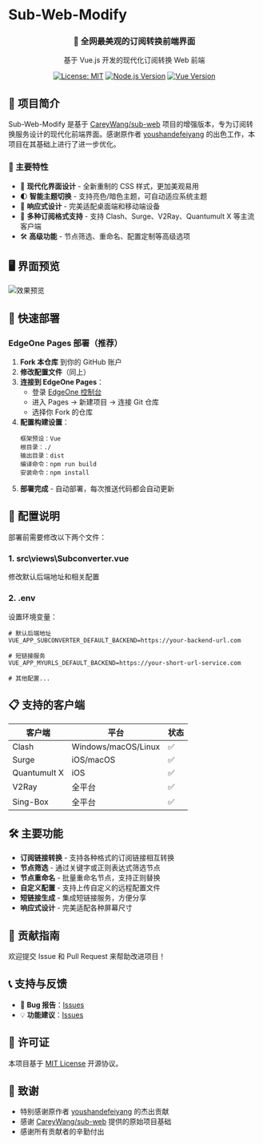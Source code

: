 # Sub-Web-Modify

<div align="center">
  <h3>🚀 全网最美观的订阅转换前端界面</h3>
  <p>基于 Vue.js 开发的现代化订阅转换 Web 前端</p>
  
  [![License: MIT](https://img.shields.io/badge/License-MIT-yellow.svg)](https://opensource.org/licenses/MIT)
  [![Node.js Version](https://img.shields.io/badge/node-%3E%3D%2018-brightgreen)](https://nodejs.org/)
  [![Vue Version](https://img.shields.io/badge/vue-2.7.16-green)](https://vuejs.org/)
</div>

## 📖 项目简介

Sub-Web-Modify 是基于 [CareyWang/sub-web](https://github.com/CareyWang/sub-web) 项目的增强版本，专为订阅转换服务设计的现代化前端界面。感谢原作者 [youshandefeiyang](https://github.com/youshandefeiyang) 的出色工作，本项目在其基础上进行了进一步优化。

### 🌟 主要特性

- 🎨 **现代化界面设计** - 全新重制的 CSS 样式，更加美观易用
- 🌓 **智能主题切换** - 支持亮色/暗色主题，可自动适应系统主题
- 📱 **响应式设计** - 完美适配桌面端和移动端设备
- 🔗 **多种订阅格式支持** - 支持 Clash、Surge、V2Ray、Quantumult X 等主流客户端
- 🛠 **高级功能** - 节点筛选、重命名、配置定制等高级选项

## 🖥️ 界面预览

![效果预览](https://raw.githubusercontent.com/youshandefeiyang/webcdn/main/sub-web-modify.GIF)

## 🚀 快速部署

### EdgeOne Pages 部署（推荐）

1. **Fork 本仓库** 到你的 GitHub 账户
2. **修改配置文件**（同上）
3. **连接到 EdgeOne Pages**：
   - 登录 [EdgeOne 控制台](https://console.cloud.tencent.com/edgeone)
   - 进入 Pages → 新建项目 → 连接 Git 仓库
   - 选择你 Fork 的仓库
4. **配置构建设置**：
   ```
   框架预设：Vue
   根目录：./
   输出目录：dist
   编译命令：npm run build
   安装命令：npm install
   ```
5. **部署完成** - 自动部署，每次推送代码都会自动更新

## 🔧 配置说明

部署前需要修改以下两个文件：

### 1. src\views\Subconverter.vue
修改默认后端地址和相关配置

### 2. .env
设置环境变量：
```env
# 默认后端地址
VUE_APP_SUBCONVERTER_DEFAULT_BACKEND=https://your-backend-url.com

# 短链接服务
VUE_APP_MYURLS_DEFAULT_BACKEND=https://your-short-url-service.com

# 其他配置...
```

## 📋 支持的客户端

| 客户端 | 平台 | 状态 |
|--------|------|------|
| Clash | Windows/macOS/Linux | ✅ |
| Surge | iOS/macOS | ✅ |
| Quantumult X | iOS | ✅ |
| V2Ray | 全平台 | ✅ |
| Sing-Box | 全平台 | ✅ |

## 🛠️ 主要功能

- **订阅链接转换** - 支持各种格式的订阅链接相互转换
- **节点筛选** - 通过关键字或正则表达式筛选节点
- **节点重命名** - 批量重命名节点，支持正则替换
- **自定义配置** - 支持上传自定义的远程配置文件
- **短链接生成** - 集成短链接服务，方便分享
- **响应式设计** - 完美适配各种屏幕尺寸

## 🤝 贡献指南

欢迎提交 Issue 和 Pull Request 来帮助改进项目！

## 📞 支持与反馈

- 🐛 **Bug 报告**：[Issues](https://github.com/youshandefeiyang/sub-web-modify/issues)
- 💡 **功能建议**：[Issues](https://github.com/youshandefeiyang/sub-web-modify/issues)

## 📄 许可证

本项目基于 [MIT License](LICENSE) 开源协议。

## 🙏 致谢

- 特别感谢原作者 [youshandefeiyang](https://github.com/youshandefeiyang) 的杰出贡献
- 感谢 [CareyWang/sub-web](https://github.com/CareyWang/sub-web) 提供的原始项目基础
- 感谢所有贡献者的辛勤付出


